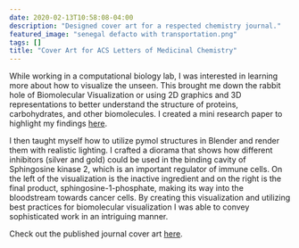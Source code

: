 ```yaml
---
date: 2020-02-13T10:58:08-04:00
description: "Designed cover art for a respected chemistry journal."
featured_image: "senegal defacto with transportation.png"
tags: []
title: "Cover Art for ACS Letters of Medicinal Chemistry"
---
```

While working in a computational biology lab, I was interested in learning more about how to visualize the unseen. This brought me down the rabbit hole of Biomolecular Visualization or using 2D graphics and 3D representations to better understand the structure of proteins, carbohydrates, and other biomolecules. I created a mini research paper to highlight my findings [here](https://docs.google.com/document/d/1bQKeN51ZxblF-lSUm9VwhCXWIUusFkuy/edit?usp=sharing&ouid=106062691966356186908&rtpof=true&sd=true).

I then taught myself how to utilize pymol structures in Blender and render them with realistic lighting. I crafted a diorama that shows how different inhibitors (silver and gold) could be used in the binding cavity of Sphingosine kinase 2, which is an important regulator of immune cells. On the left of the visualization is the inactive ingredient and on the right is the final product, sphingosine-1-phosphate, making its way into the bloodstream towards cancer cells. By creating this visualization and utilizing best practices for biomolecular visualization I was able to convey sophisticated work in an intriguing manner. 

Check out the published journal cover art [here](https://pubs.acs.org/toc/jmcmar/63/3).

